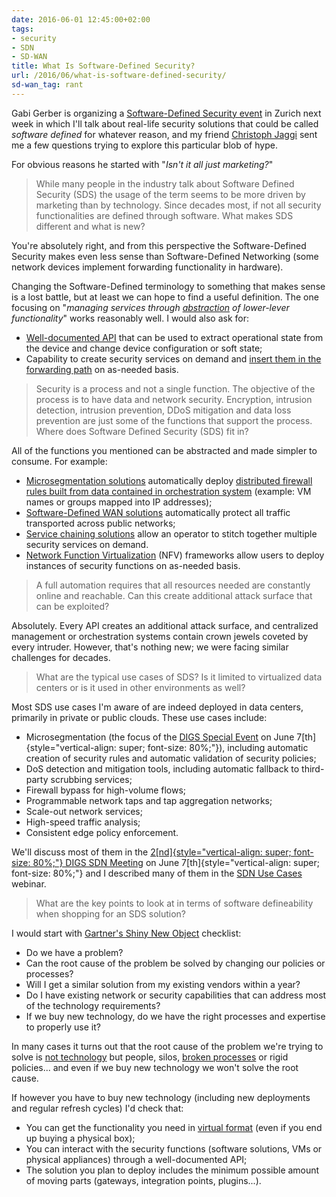 ```yaml
---
date: 2016-06-01 12:45:00+02:00
tags:
- security
- SDN
- SD-WAN
title: What Is Software-Defined Security?
url: /2016/06/what-is-software-defined-security/
sd-wan_tag: rant
---
```

Gabi Gerber is organizing a [Software-Defined Security event](http://www.digs.ch/de/digs-special-interest-group-sdn/) in Zurich next week in which I'll talk about real-life security solutions that could be called *software defined* for whatever reason, and my friend [Christoph Jaggi](http://uebermeister.com/about.html) sent me a few questions trying to explore this particular blob of hype.

For obvious reasons he started with "*Isn't it all just marketing?*"
<!--more-->
> While many people in the industry talk about Software Defined Security (SDS) the usage of the term seems to be more driven by marketing than by technology. Since decades most, if not all security functionalities are defined through software. What makes SDS different and what is new?

You're absolutely right, and from this perspective the Software-Defined Security makes even less sense than Software-Defined Networking (some network devices implement forwarding functionality in hardware).

Changing the Software-Defined terminology to something that makes sense is a lost battle, but at least we can hope to find a useful definition. The one focusing on "*managing services through* [*abstraction*](https://my.ipspace.net/bin/get?doc=14cb35a0-d02e-11e5-a2b0-005056880254) *of* *lower-lever functionality*" works reasonably well. I would also ask for:

-   [Well-documented API](/2014/02/cli-or-api-wait-do-you-really-have-to/) that can be used to extract operational state from the device and change device configuration or soft state;
-   Capability to create security services on demand and [insert them in the forwarding path](/2014/02/service-insertion-with-openflow/) on as-needed basis.

> Security is a process and not a single function. The objective of the process is to have data and network security. Encryption, intrusion detection, intrusion prevention, DDoS mitigation and data loss prevention are just some of the functions that support the process. Where does Software Defined Security (SDS) fit in?

All of the functions you mentioned can be abstracted and made simpler to consume. For example:

-   [Microsegmentation solutions](https://my.ipspace.net/bin/get?doc=8b38b330-ba2f-11e5-a2b0-005056880254) automatically deploy [distributed firewall rules built from data contained in orchestration system](/2015/03/microsegmentation-in-vmware-nsx-on/) (example: VM names or groups mapped into IP addresses);
-   [Software-Defined WAN solutions](/search?q=sd-wan) automatically protect all traffic transported across public networks;
-   [Service chaining solutions](https://my.ipspace.net/bin/get?doc=cb9671a6-bfb1-11e5-a2b0-005056880254) allow an operator to stitch together multiple security services on demand.
-   [Network Function Virtualization](http://www.ipspace.net/Network_Function_Virtualization) (NFV) frameworks allow users to deploy instances of security functions on as-needed basis.

> A full automation requires that all resources needed are constantly online and reachable. Can this create additional attack surface that can be exploited?

Absolutely. Every API creates an additional attack surface, and centralized management or orchestration systems contain crown jewels coveted by every intruder. However, that's nothing new; we were facing similar challenges for decades.

> What are the typical use cases of SDS? Is it limited to virtualized data centers or is it used in other environments as well?

Most SDS use cases I'm aware of are indeed deployed in data centers, primarily in private or public clouds. These use cases include:

-   Microsegmentation (the focus of the [DIGS Special Event](http://www.digs.ch/de/digs-special-event/) on June 7[th]{style="vertical-align: super; font-size: 80%;"}), including automatic creation of security rules and automatic validation of security policies;
-   DoS detection and mitigation tools, including automatic fallback to third-party scrubbing services;
-   Firewall bypass for high-volume flows;
-   Programmable network taps and tap aggregation networks;
-   Scale-out network services;
-   High-speed traffic analysis;
-   Consistent edge policy enforcement.

We'll discuss most of them in the [2[nd]{style="vertical-align: super; font-size: 80%;"} DIGS SDN Meeting](http://www.digs.ch/de/digs-special-interest-group-sdn/) on June 7[th]{style="vertical-align: super; font-size: 80%;"} and I described many of them in the [SDN Use Cases](http://www.ipspace.net/SDN_Use_Cases) webinar.

> What are the key points to look at in terms of software defineability when shopping for an SDS solution?

I would start with [Gartner's Shiny New Object](http://blogs.gartner.com/andrew-lerner/2015/01/15/netsecdirtydozen/) checklist:

-   Do we have a problem?
-   Can the root cause of the problem be solved by changing our policies or processes?
-   Will I get a similar solution from my existing vendors within a year?
-   Do I have existing network or security capabilities that can address most of the technology requirements?
-   If we buy new technology, do we have the right processes and expertise to properly use it?

In many cases it turns out that the root cause of the problem we're trying to solve is [not technology](/2014/09/youve-been-doing-same-thing-for-last-20/) but people, silos, [broken processes](/2013/11/typical-enterprise-application/) or rigid policies... and even if we buy new technology we won't solve the root cause.

If however you have to buy new technology (including new deployments and regular refresh cycles) I'd check that:

-   You can get the functionality you need in [virtual format](/2013/04/virtual-appliance-performance-is/) (even if you end up buying a physical box);
-   You can interact with the security functions (software solutions, VMs or physical appliances) through a well-documented API;
-   The solution you plan to deploy includes the minimum possible amount of moving parts (gateways, integration points, plugins...).
